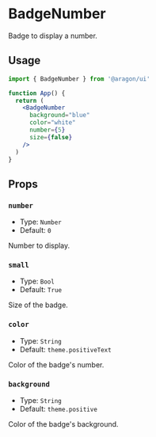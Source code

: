 # BadgeNumber

Badge to display a number.

## Usage

```jsx
import { BadgeNumber } from '@aragon/ui'

function App() {
  return (
    <BadgeNumber
      background="blue"
      color="white"
      number={5}
      size={false}
    />
  )
}
```

## Props

### `number`

- Type: `Number`
- Default: `0`

Number to display.

### `small`

- Type: `Bool`
- Default: `True`

Size of the badge.

### `color`

- Type: `String`
- Default: `theme.positiveText`

Color of the badge's number.

### `background`

- Type: `String`
- Default: `theme.positive`

Color of the badge's background.
